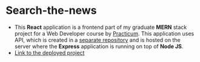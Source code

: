 # Search-the-news
* This __React__ application is a frontend part of my graduate __MERN__ stack project for a Web Developer course by [Practicum](https://practicum.com). This application uses API, which is created in a [separate repository](https://github.com/SoniaNeimark/news-explorer-api) and is hosted on the server where the __Express__ application is running on top of __Node JS__.
* [Link to the deployed project](https://news-explorer-api-liard.vercel.app)

